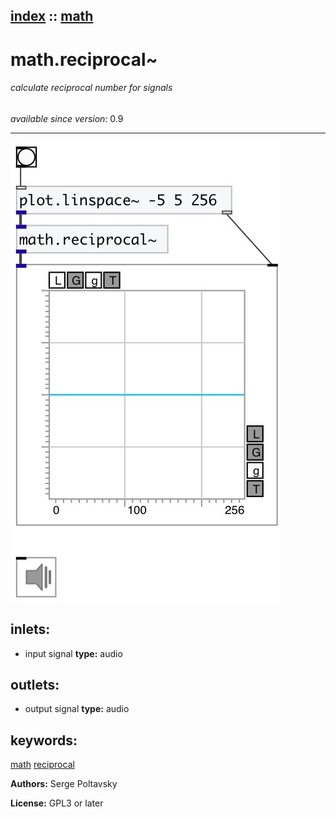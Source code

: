 [index](index.html) :: [math](category_math.html)
---

# math.reciprocal~

###### calculate reciprocal number for signals

*available since version:* 0.9

---




[![example](../examples/img/math.reciprocal~.jpg)](../examples/pd/math.reciprocal~.pd)









## inlets:

* input signal 
__type:__ audio<br>



## outlets:

* output signal
__type:__ audio<br>



## keywords:

[math](keywords/math.html)
[reciprocal](keywords/reciprocal.html)






**Authors:** Serge Poltavsky




**License:** GPL3 or later





